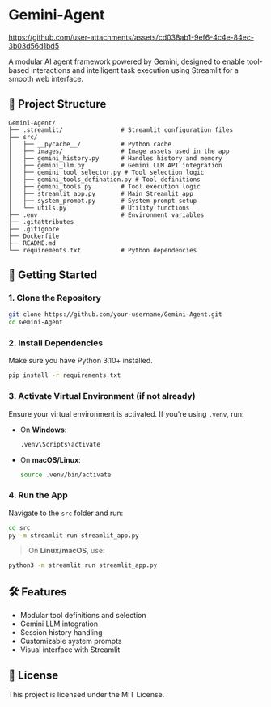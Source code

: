 # Gemini-Agent

https://github.com/user-attachments/assets/cd038ab1-9ef6-4c4e-84ec-3b03d56d1bd5

A modular AI agent framework powered by Gemini, designed to enable tool-based interactions and intelligent task execution using Streamlit for a smooth web interface.

## 📁 Project Structure


```
Gemini-Agent/
├── .streamlit/                # Streamlit configuration files
├── src/
│   ├── __pycache__/           # Python cache
│   ├── images/                # Image assets used in the app
│   ├── gemini_history.py      # Handles history and memory
│   ├── gemini_llm.py          # Gemini LLM API integration
│   ├── gemini_tool_selector.py # Tool selection logic
│   ├── gemini_tools_defination.py # Tool definitions
│   ├── gemini_tools.py        # Tool execution logic
│   ├── streamlit_app.py       # Main Streamlit app
│   ├── system_prompt.py       # System prompt setup
│   └── utils.py               # Utility functions
├── .env                       # Environment variables
├── .gitattributes
├── .gitignore
├── Dockerfile
├── README.md
└── requirements.txt           # Python dependencies
```

## 🚀 Getting Started

### 1. Clone the Repository

```bash
git clone https://github.com/your-username/Gemini-Agent.git
cd Gemini-Agent
```

### 2. Install Dependencies

Make sure you have Python 3.10+ installed.

```bash
pip install -r requirements.txt
```

### 3. Activate Virtual Environment (if not already)

Ensure your virtual environment is activated. If you're using `.venv`, run:

- On **Windows**:
  ```bash
  .venv\Scripts\activate
  ```

- On **macOS/Linux**:
  ```bash
  source .venv/bin/activate
  ```

### 4. Run the App

Navigate to the `src` folder and run:

```bash
cd src
py -m streamlit run streamlit_app.py
```

> On **Linux/macOS**, use:
```bash
python3 -m streamlit run streamlit_app.py
```

## 🛠 Features

- Modular tool definitions and selection
- Gemini LLM integration
- Session history handling
- Customizable system prompts
- Visual interface with Streamlit

## 📄 License

This project is licensed under the MIT License.
